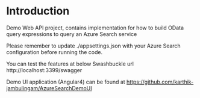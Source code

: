 # Introduction 
Demo Web API project, contains implementation for how to build OData query expressions to query an Azure Search service

Please remember to update ./appsettings.json with your Azure Search configuration before running the code.

You can test the features at below Swashbuckle url
http://localhost:3399/swagger

Demo UI application (Angular4) can be found at
https://github.com/karthik-jambulingam/AzureSearchDemoUI
